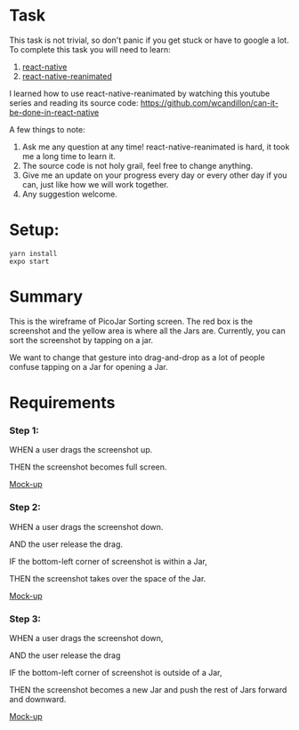 # Task

This task is not trivial, so don't panic if you get stuck or have to google a lot. To complete this task you will need to learn:

1. [react-native](https://github.com/facebook/react-native)
2. [react-native-reanimated](https://github.com/software-mansion/react-native-reanimated)

I learned how to use react-native-reanimated by watching this youtube series and reading its source code: https://github.com/wcandillon/can-it-be-done-in-react-native

A few things to note:

1. Ask me any question at any time! react-native-reanimated is hard, it took me a long time to learn it.
2. The source code is not holy grail, feel free to change anything.
3. Give me an update on your progress every day or every other day if you can, just like how we will work together.
4. Any suggestion welcome.

# Setup:

```
yarn install
expo start

```

# Summary

This is the wireframe of PicoJar Sorting screen. The red box is the screenshot and the yellow area is where all the Jars are. Currently, you can sort the screenshot by tapping on a jar.

We want to change that gesture into drag-and-drop as a lot of people confuse tapping on a Jar for opening a Jar.

# Requirements

### Step 1:

WHEN a user drags the screenshot up. 

THEN the screenshot becomes full screen.  

[Mock-up](https://www.figma.com/proto/KsOGvQvLZLH9FMkrtCwEk3/PicoJarV1?node-id=59%3A442&scaling=min-zoom)


### Step 2:

WHEN a user drags the screenshot down.

AND the user release the drag. 

IF the bottom-left corner of screenshot is within a Jar, 

THEN the screenshot takes over the space of the Jar.  

[Mock-up](https://www.figma.com/proto/KsOGvQvLZLH9FMkrtCwEk3/PicoJarV1?node-id=59%3A552&scaling=min-zoom)


### Step 3:

WHEN a user drags the screenshot down,  

AND the user release the drag  

IF the bottom-left corner of screenshot is outside of a Jar,  

THEN the screenshot becomes a new Jar and push the rest of Jars forward and downward.  

[Mock-up](https://www.figma.com/proto/KsOGvQvLZLH9FMkrtCwEk3/PicoJarV1?node-id=59%3A693&scaling=min-zoom)
